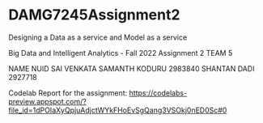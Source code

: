 # DAMG7245Assignment2

Designing a Data as a service and Model as a service

Big Data and Intelligent Analytics - Fall 2022
Assignment 2
TEAM 5
				
NAME                          NUID
SAI VENKATA SAMANTH KODURU    2983840
SHANTAN DADI                  2927718

Codelab Report for the assignment: https://codelabs-preview.appspot.com/?file_id=1dPOIaXyQpjuAdjctWYkFHoEvSgQang3VSOkj0nED0Sc#0
